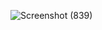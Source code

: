 ![Screenshot (839)](https://github.com/ritik-sri/URLShorteners/assets/96912105/c048bb23-c5ad-42a9-b1ed-ca64b386d89b)
